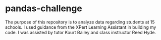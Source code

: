 # pandas-challenge
The purpose of this repository is to analyze data regarding students at 15 schools. 
I used guidance from the XPert Learning Assistant in building my code. I was assisted by tutor Kourt Bailey and class instructor Reed Hyde. 
